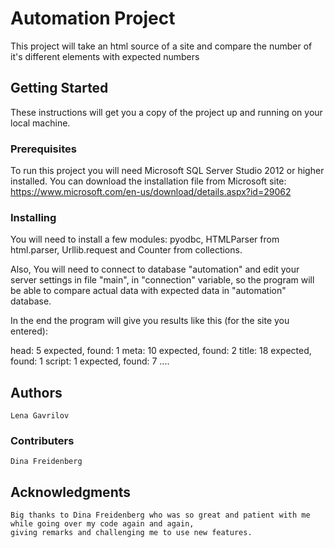 # Automation Project

This project will take an html source of a site and compare the number of it's different elements with expected numbers  

## Getting Started

These instructions will get you a copy of the project up and running on your local machine.

### Prerequisites

To run this project you will need Microsoft SQL Server Studio 2012 or higher installed.
You can download the installation file from Microsoft site:
https://www.microsoft.com/en-us/download/details.aspx?id=29062


### Installing

You will need to install a few modules: pyodbc, HTMLParser from html.parser, Urllib.request and
Counter from collections.

Also, You will need to connect to database "automation" and edit your server settings in file "main",
in "connection" variable, so the program will be able to compare actual data with expected data in "automation" 
database.

In the end the program will give you results like this (for the site you entered):

head:   5 expected, found: 1
meta:   10 expected, found: 2
title:   18 expected, found: 1
script:   1 expected, found: 7
....


## Authors
	Lena Gavrilov
### Contributers
	Dina Freidenberg
## Acknowledgments
	Big thanks to Dina Freidenberg who was so great and patient with me while going over my code again and again, 
	giving remarks and challenging me to use new features.


